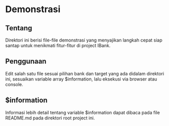 Demonstrasi
===========

## Tentang

Direktori ini berisi file-file demonstrasi yang menyajikan langkah cepat siap
santap untuk menikmati fitur-fitur di project IBank.

## Penggunaan

Edit salah satu file sesuai pilihan bank dan target yang ada didalam direktori
ini, sesuaikan variable array $information, lalu eksekusi via browser atau
console.

## $information
Informasi lebih detail tentang variable $information dapat dibaca pada file
README.md pada direktori root project ini.

